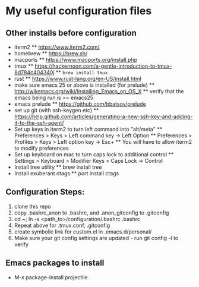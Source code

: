 # My useful configuration files

## Other installs before configuration
* iterm2
** https://www.iterm2.com/
* homebrew
** https://brew.sh/
* macports
** https://www.macports.org/install.php
* tmux
** https://hackernoon.com/a-gentle-introduction-to-tmux-8d784c404340j
** `brew install tmux`
* rust
** https://www.rust-lang.org/en-US/install.html
* make sure emacs 25 or above is installed (for prelude)
** http://wikemacs.org/wiki/Installing_Emacs_on_OS_X
** verify that the emacs being run is >= emacs25
* emacs prelude
** https://github.com/bbatsov/prelude
* set up git (with ssh-keygen etc)
** https://help.github.com/articles/generating-a-new-ssh-key-and-adding-it-to-the-ssh-agent/
* Set up keys in iterm2 to turn left command into "alt/meta"
** Preferences > Keys > Left command key -> Left Option
** Preferences > Profiles > Keys > Left option key -> Esc+
** You will have to allow iterm2 to modify preferences
* Set up keyboard on mac to turn caps lock to additional control
** Settings > Keyboard > Modifier Keys > Caps Lock -> Control
* Install tree utility
** brew install tree
* Install exuberant ctags
** port install ctags

## Configuration Steps:
1. clone this repo
2. copy .bashrc_anon to .bashrc, and .anon_gitconfig to .gitconfig
3. cd ~; ln -s <path_to>/configuration/.bashrc .bashrc
4. Repeat above for .tmux.conf, .gitconfig
5. create symbolic link for custom.el in .emacs.d/personal/
6. Make sure your git config settings are updated - run git config -l to verify

## Emacs packages to install
* M-x package-install projectile
